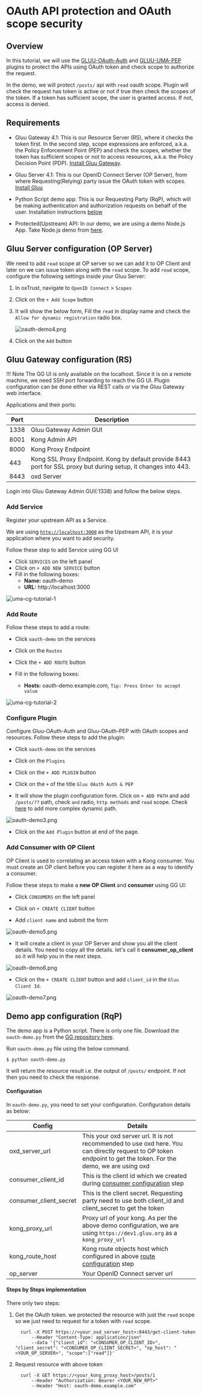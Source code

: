 # OAuth API protection and OAuth scope security

## Overview

In this tutorial, we will use the [GLUU-OAuth-Auth](../plugin/gluu-oauth-auth-pep.md) and [GLUU-UMA-PEP](../plugin/gluu-oauth-auth-pep.md) plugins to protect the APIs using OAuth token and check scope to authorize the request.  

In the demo, we will protect `/posts/` api with `read` oauth scope. Plugin will check the request has token is active or not if true then check the scopes of the token. If a token has sufficient scope, the user is granted access. If not, access is denied. 

## Requirements

- Gluu Gateway 4.1: This is our Resource Server (RS), where it checks the token first. In the second step, scope expressions are enforced, a.k.a. the Policy Enforcement Point (PEP) and check the scopes, whether the token has sufficient scopes or not to access resources, a.k.a. the Policy Decision Point (PDP). [Install Gluu Gateway](../installation.md). 

- Gluu Server 4.1: This is our OpenID Connect Server (OP Server), from where Requesting(Relying) party issue the OAuth token with scopes. [Install Gluu](https://gluu.org/docs/ce/4.1/installation-guide/install-ubuntu/)

- Python Script demo app: This is our Requesting Party (RqP), which will be making authentication and authorization requests on behalf of the user. Installation instructions [below](#demo-app-configuration-rqp)

- Protected(Upstream) API: In our demo, we are using a demo Node.js App. Take Node.js demo from [here](https://github.com/GluuFederation/gluu-gateway-setup/tree/version_4.1/gg-demo/node-api). 

## Gluu Server configuration (OP Server)
   
We need to add `read` scope at OP server so we can add it to OP Client and later on we can issue token along with the `read` scope. To add `read` scope, configure the following settings inside your Gluu Server: 

1. In oxTrust, navigate to `OpenID Connect` > `Scopes` 

1. Click on the `+ Add Scope` button

1. It will show the below form, Fill the `read` in display name and check the `Allow for dynamic registration` radio box.

    ![oauth-demo4.png](../img/oauth-demo4.png)

1. Click on the `Add` button 

## Gluu Gateway configuration (RS)

!!! Note
    The GG UI is only available on the localhost. Since it is on a remote machine, we need SSH port forwarding to reach the GG UI. Plugin configuration can be done either via REST calls or via the Gluu Gateway web interface.  

Applications and their ports:

| Port | Description |
|------|-------------|
|1338| Gluu Gateway Admin GUI|
|8001|Kong Admin API|
|8000|Kong Proxy Endpoint|
|443|Kong SSL Proxy Endpoint. Kong by default provide 8443 port for SSL proxy but during setup, it changes into 443.|
|8443|oxd Server| 

Login into Gluu Gateway Admin GUI(:1338) and follow the below steps.

### Add Service

Register your upstream API as a Service.

We are using [`http://localhost:3000`](https://github.com/GluuFederation/gluu-gateway-setup/tree/version_4.1/gg-demo/node-api) as the Upstream API, it is your application where you want to add security.

Follow these step to add Service using GG UI
 
- Click `SERVICES` on the left panel
- Click on `+ ADD NEW SERVICE` button
- Fill in the following boxes:
    - **Name:** oauth-demo
    - **URL:** http://localhost:3000

![uma-cg-tutorial-1](../img/oauth-demo1.png)

### Add Route

Follow these steps to add a route:

- Click `oauth-demo` on the services

- Click on the `Routes`

- Click the `+ ADD ROUTE` button

- Fill in the following boxes:
     - **Hosts:** oauth-demo.example.com, `Tip: Press Enter to accept value`
  
![uma-cg-tutorial-2](../img/oauth-demo2.png)

### Configure Plugin

Configure Gluu-OAuth-Auth and Gluu-OAuth-PEP with OAuth scopes and resources. Follow these steps to add the plugin:

- Click `oauth-demo` on the services

- Click on the `Plugins`

- Click on the `+ ADD PLUGIN` button

- Click on the `+` of the title `Gluu OAuth Auth & PEP`

- It will show the plugin configuration form. Click on `+ ADD PATH` and add `/posts/??` path, check `and` radio, `http methods` and `read` scope. Check [here](/plugin/gluu-oauth-auth-pep/#oauth-scope-expression) to add more complex dynamic path.

![oauth-demo3.png](../img/oauth-demo3.png)

- Click on the `Add Plugin` button at end of the page.

### Add Consumer with OP Client

OP Client is used to correlating an access token with a Kong consumer. You must create an OP client before you can register it here as a way to identify a consumer.

Follow these steps to make a **new OP Client** and **consumer** using GG UI:

- Click `CONSUMERS` on the left panel

- Click on `+ CREATE CLIENT` button

- Add `client name` and submit the form

![oauth-demo5.png](../img/oauth-demo5.png)

- It will create a client in your OP Server and show you all the client details. You need to copy all the details. let's call it **consumer_op_client** so it will help you in the next steps.

![oauth-demo6.png](../img/oauth-demo6.png)

- Click on the `+ CREATE CLIENT` button and add `client_id` in the `Gluu Client Id`.

![oauth-demo7.png](../img/oauth-demo7.png)

## Demo app configuration (RqP) 

The demo app is a Python script. There is only one file. Download the `oauth-demo.py` from the [GG repository here](https://github.com/GluuFederation/gluu-gateway/blob/version_4.1/gg-demo/oauth-demo.py). 

Run `oauth-demo.py` file using the below command.

```
$ python oauth-demo.py
```

It will return the resource result i.e. the output of `/posts/` endpoint. If not then you need to check the response.

#### Configuration

In `oauth-demo.py`, you need to set your configuration. Configuration details as below:

| Config | Details |
|--------|---------|
| oxd_server_url  | This your oxd server url. It is not recommended to use oxd here. You can directly request to OP token endpoint to get the token. For the demo, we are using oxd |
| consumer_client_id | This is the client id which we created during [consumer configuration](#add-consumer-with-op-client) step |
| consumer_client_secret | This is the client secret. Requesting party need to use both client_id and client_secret to get the token |
| kong_proxy_url | Proxy url of your kong. As per the above demo configuration, we are using `https://dev1.gluu.org` as a `kong_proxy_url` |
| kong_route_host | Kong route objects host which configured in above [route configuration](#add-route) step |
| op_server | Your OpenID Connect server url |

#### Steps by Steps implementation

There only two steps:

1. Get the OAuth token. we protected the resource with just the `read` scope so we just need to request for a token with `read` scope.

      ```
        curl -X POST https://<your_oxd_server_host>:8443/get-client-token
            --Header "Content-Type: application/json"
            --data '{"client_id": "<CONSUMER_OP_CLIENT_ID>", "client_secret": "<CONSUMER_OP_CLIENT_SECRET>", "op_host": "<YOUR_OP_SERVER>", "scope":["read"]}'
      ```

1. Request resource with above token

      ```
        curl -X GET https://<your_kong_proxy_host>/posts/1
            --Header "Authorization: Bearer <YOUR_NEW_RPT>"
            --Header "Host: oauth-demo.example.com"
      ```
